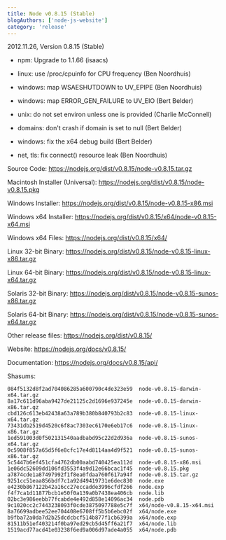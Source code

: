 ```yaml
---
title: Node v0.8.15 (Stable)
blogAuthors: ['node-js-website']
category: 'release'
---
```


2012.11.26, Version 0.8.15 (Stable)

* npm: Upgrade to 1.1.66 (isaacs)

* linux: use /proc/cpuinfo for CPU frequency (Ben Noordhuis)

* windows: map WSAESHUTDOWN to UV_EPIPE (Ben Noordhuis)

* windows: map ERROR_GEN_FAILURE to UV_EIO (Bert Belder)

* unix: do not set environ unless one is provided (Charlie McConnell)

* domains: don't crash if domain is set to null (Bert Belder)

* windows: fix the x64 debug build (Bert Belder)

* net, tls: fix connect() resource leak (Ben Noordhuis)

Source Code: https://nodejs.org/dist/v0.8.15/node-v0.8.15.tar.gz

Macintosh Installer (Universal): https://nodejs.org/dist/v0.8.15/node-v0.8.15.pkg

Windows Installer: https://nodejs.org/dist/v0.8.15/node-v0.8.15-x86.msi

Windows x64 Installer: https://nodejs.org/dist/v0.8.15/x64/node-v0.8.15-x64.msi

Windows x64 Files: https://nodejs.org/dist/v0.8.15/x64/

Linux 32-bit Binary: https://nodejs.org/dist/v0.8.15/node-v0.8.15-linux-x86.tar.gz

Linux 64-bit Binary: https://nodejs.org/dist/v0.8.15/node-v0.8.15-linux-x64.tar.gz

Solaris 32-bit Binary: https://nodejs.org/dist/v0.8.15/node-v0.8.15-sunos-x86.tar.gz

Solaris 64-bit Binary: https://nodejs.org/dist/v0.8.15/node-v0.8.15-sunos-x64.tar.gz

Other release files: https://nodejs.org/dist/v0.8.15/

Website: https://nodejs.org/docs/v0.8.15/

Documentation: https://nodejs.org/docs/v0.8.15/api/

Shasums:

```
084f5132d8f2ad704086285a600790c4de323e59  node-v0.8.15-darwin-x64.tar.gz
8a17c611d96aba9427de21125c2d1696e937245e  node-v0.8.15-darwin-x86.tar.gz
cbd126c613eb42438a63a789b380b840793b2c83  node-v0.8.15-linux-x64.tar.gz
73431db2519d4520c6f8ac7303ec6170e6eb17c6  node-v0.8.15-linux-x86.tar.gz
1ed591003d0f502131540aadbabd95c22d2d936a  node-v0.8.15-sunos-x64.tar.gz
0c5908f857a65d5f6e8cfc17e4d8114aa4d9f521  node-v0.8.15-sunos-x86.tar.gz
5c5447b6ef451cfa4762db00aabd740425ea112d  node-v0.8.15-x86.msi
1e06dc52609dd106fd3553f4a9d12e66bcac1f45  node-v0.8.15.pkg
a7874cde1a87497992f1f8ea0fdaa760f617a94f  node-v0.8.15.tar.gz
9251cc51eaa856bdf7c1a92d49419731e6dec830  node.exe
e4230b867122b42a16cc27eccadde3996cfdf266  node.exp
f4f7ca1d11877bcb1e50f0a139a0b7438ea406cb  node.lib
02bc3e986eebb77fcabde4e492d858e14096ac34  node.pdb
9c1020cc2c7443238093f0cde3875097788e5c7f  x64/node-v0.8.15-x64.msi
8a76699adbee52ee704408e6708ff5b5b6ebc02f  x64/node.exe
b9fba72a0da7d2b25dcdcbcf514b877f1cb6399a  x64/node.exp
81511b51ef403214f0ba97ed29cb5d45ff6a21f7  x64/node.lib
1519acd77acd41e03238f6ed9a006d97ade4a055  x64/node.pdb
```
